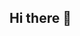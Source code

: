 ## Hi there 👋

<!--
**Dabdul21/Dabdul21** is a ✨ _special_ ✨ repository because its `README.md` (this file) appears on your GitHub profile.

Here are some ideas to get you started:
👋 Hi there! I'm a passionate developer focused on creating impactful projects that drive social good. 
🔍 I'm interested in developing applications that provide resources and tools for underserved communities.
💼 Let’s connect and collaborate on projects that make a difference!
-->
